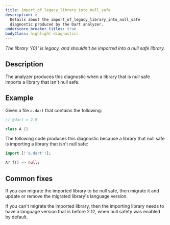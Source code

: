 ```yaml
---
title: import_of_legacy_library_into_null_safe
description: >-
  Details about the import_of_legacy_library_into_null_safe
  diagnostic produced by the Dart analyzer.
underscore_breaker_titles: true
bodyClass: highlight-diagnostics
---
```


_The library '{0}' is legacy, and shouldn't be imported into a null safe library._

## Description

The analyzer produces this diagnostic when a library that is null safe
imports a library that isn't null safe.

## Example

Given a file `a.dart` that contains the following:

```dart
// @dart = 2.9

class A {}
```

The following code produces this diagnostic because a library that null
safe is importing a library that isn't null safe:

```dart
import [!'a.dart'!];

A? f() => null;
```

## Common fixes

If you can migrate the imported library to be null safe, then migrate it
and update or remove the migrated library's language version.

If you can't migrate the imported library, then the importing library
needs to have a language version that is before 2.12, when null safety was
enabled by default.
